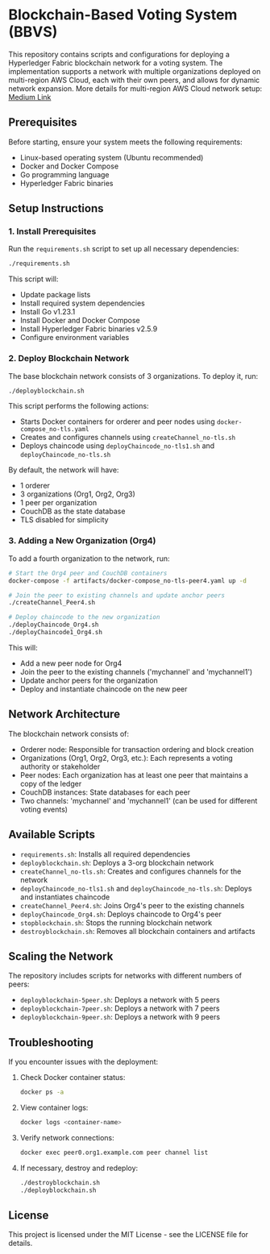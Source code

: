 # Blockchain-Based Voting System (BBVS)

This repository contains scripts and configurations for deploying a Hyperledger Fabric blockchain network for a voting system. The implementation supports a network with multiple organizations deployed on multi-region AWS Cloud, each with their own peers, and allows for dynamic network expansion.
More details for multi-region AWS Cloud network setup: [Medium Link](https://medium.com/@satyam.th3/aws-multi-az-multi-region-network-using-vpc-peering-a-3-region-9-node-ec2-deployment-guide-86dc4b801572)

## Prerequisites

Before starting, ensure your system meets the following requirements:

- Linux-based operating system (Ubuntu recommended)
- Docker and Docker Compose
- Go programming language
- Hyperledger Fabric binaries

## Setup Instructions

### 1. Install Prerequisites

Run the `requirements.sh` script to set up all necessary dependencies:

```bash
./requirements.sh
```

This script will:
- Update package lists
- Install required system dependencies
- Install Go v1.23.1
- Install Docker and Docker Compose
- Install Hyperledger Fabric binaries v2.5.9
- Configure environment variables

### 2. Deploy Blockchain Network

The base blockchain network consists of 3 organizations. To deploy it, run:

```bash
./deployblockchain.sh
```

This script performs the following actions:
- Starts Docker containers for orderer and peer nodes using `docker-compose_no-tls.yaml`
- Creates and configures channels using `createChannel_no-tls.sh`
- Deploys chaincode using `deployChaincode_no-tls1.sh` and `deployChaincode_no-tls.sh`

By default, the network will have:
- 1 orderer
- 3 organizations (Org1, Org2, Org3)
- 1 peer per organization
- CouchDB as the state database
- TLS disabled for simplicity

### 3. Adding a New Organization (Org4)

To add a fourth organization to the network, run:

```bash
# Start the Org4 peer and CouchDB containers
docker-compose -f artifacts/docker-compose_no-tls-peer4.yaml up -d

# Join the peer to existing channels and update anchor peers
./createChannel_Peer4.sh

# Deploy chaincode to the new organization
./deployChaincode_Org4.sh
./deployChaincode1_Org4.sh
```

This will:
- Add a new peer node for Org4
- Join the peer to the existing channels ('mychannel' and 'mychannel1')
- Update anchor peers for the organization
- Deploy and instantiate chaincode on the new peer

## Network Architecture

The blockchain network consists of:

- Orderer node: Responsible for transaction ordering and block creation
- Organizations (Org1, Org2, Org3, etc.): Each represents a voting authority or stakeholder
- Peer nodes: Each organization has at least one peer that maintains a copy of the ledger
- CouchDB instances: State databases for each peer
- Two channels: 'mychannel' and 'mychannel1' (can be used for different voting events)

## Available Scripts

- `requirements.sh`: Installs all required dependencies
- `deployblockchain.sh`: Deploys a 3-org blockchain network
- `createChannel_no-tls.sh`: Creates and configures channels for the network
- `deployChaincode_no-tls1.sh` and `deployChaincode_no-tls.sh`: Deploys and instantiates chaincode
- `createChannel_Peer4.sh`: Joins Org4's peer to the existing channels
- `deployChaincode_Org4.sh`: Deploys chaincode to Org4's peer
- `stopblockchain.sh`: Stops the running blockchain network
- `destroyblockchain.sh`: Removes all blockchain containers and artifacts

## Scaling the Network

The repository includes scripts for networks with different numbers of peers:
- `deployblockchain-5peer.sh`: Deploys a network with 5 peers
- `deployblockchain-7peer.sh`: Deploys a network with 7 peers
- `deployblockchain-9peer.sh`: Deploys a network with 9 peers

## Troubleshooting

If you encounter issues with the deployment:

1. Check Docker container status:
   ```bash
   docker ps -a
   ```

2. View container logs:
   ```bash
   docker logs <container-name>
   ```

3. Verify network connections:
   ```bash
   docker exec peer0.org1.example.com peer channel list
   ```

4. If necessary, destroy and redeploy:
   ```bash
   ./destroyblockchain.sh
   ./deployblockchain.sh
   ```

## License

This project is licensed under the MIT License - see the LICENSE file for details. 
